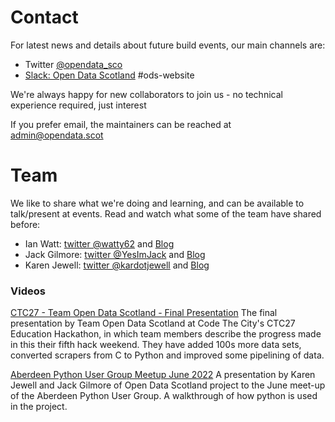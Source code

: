 # Contact

For latest news and details about future build events, our main channels are:

- Twitter [@opendata_sco](https://twitter.com/opendata_sco)
- [Slack: Open Data Scotland](https://join.slack.com/t/opendatascotland/shared_invite/zt-yfcc64tg-xIF1cOxkWbKZqI8ZBPzkGg) #ods-website

We're always happy for new collaborators to join us - no technical experience required, just interest

If you prefer email, the maintainers can be reached at [admin@opendata.scot](mailto:admin@opendata.scot)

# Team
We like to share what we're doing and learning, and can be available to talk/present at events. Read and watch what some of the team have shared before:

- Ian Watt: [twitter @watty62](https://twitter.com/watty62) and [Blog](http://watty62.co.uk/category/open_data/)
- Jack Gilmore: [twitter @YesImJack](https://twitter.com/YesImJack) and [Blog](https://jack.gilmore.scot/)
- Karen Jewell: [twitter @kardotjewell](https://twitter.com/kardotjewell) and [Blog](https://medium.com/@kar.jewell)

### Videos
[CTC27 - Team Open Data Scotland - Final Presentation](https://www.youtube.com/watch?v=BFhb0jLyN18)
The final presentation by Team Open Data Scotland at Code The City's CTC27 Education Hackathon, in which team members describe the progress made in this their fifth hack weekend. They have added 100s more data sets, converted scrapers from C to Python and improved some pipelining of data.

[Aberdeen Python User Group Meetup June 2022](https://youtu.be/BkObqn-ViUs)
A presentation by Karen Jewell and Jack Gilmore of Open Data Scotland project to the June meet-up of the Aberdeen Python User Group. A walkthrough of how python is used in the project.

